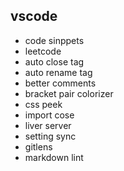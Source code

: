 ## vscode

- code sinppets
- leetcode
- auto close tag
- auto rename tag
- better comments
- bracket pair colorizer
- css peek
- import cose
- liver server
- setting sync
- gitlens
- markdown lint
